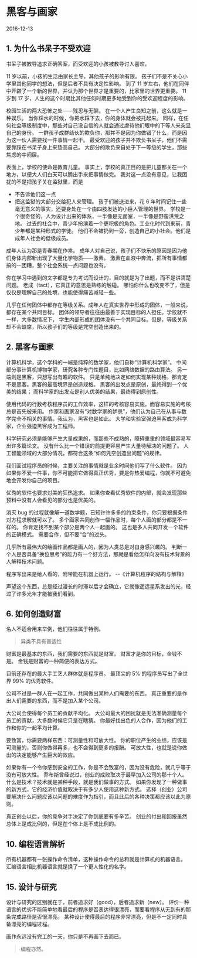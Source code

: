 # 黑客与画家
2016-12-13


## 1. 为什么书呆子不受欢迎
书呆子被教导追求正确答案，而受欢迎的小孩被教导讨人喜欢。

11 岁以前，小孩的生活由家长主导，其他孩子的影响有限。
孩子们不是不关心小学里其他同学的想法，但是后者不具有决定性影响。
到了 11 岁左右，他们在同伴中开辟了一个新的世界，并认为那个世界才是重要的，比家里的世界更重要。
11 岁到 17 岁，人生的这个时期比其他任何时期更多地受到你的受欢迎程度的影响。

校园生活的两大恐怖之处——残忍与无聊。
在一个人产生良知之前，这么就是一种娱乐。
当你踩水的时候，你把水踩下去，你的身体就会被托起来。
同样，在任何社会等级制度中，那些对自己没自信的人就会通过虐待他们眼中的下等人来突显自己的身份。
一群孩子成群结伙的欺负你，那并不是因为你做错了什么，而是因为这一伙人需要找一件事情一起干。
最受欢迎的孩子并不欺负书呆子，他们不需要靠踩在书呆子身上来垫高自己。
大部分的欺负来自处于下一等级的学生，那些焦虑的中间层。

表面上，学校的使命是教育儿童。
事实上，学校的真正目的是把儿童都关在一个地方，以便大人们白天可以腾出手来把事情做完。
我对这一点没有意见，让我困扰的不是把孩子关在监狱里，而是
  - 不告诉他们这一点
  - 把这监狱的大部分交给犯人来管理。
孩子们被送进来，花 6 年时间记住一些毫无意义的事实，还要身处在一个由四肢发达的小巨人管理的世界。
学校是一个很奇怪的，人为设计出来的体系，一半像是无菌室，一半像是野蛮洪荒之地。
过去的社会中，青少年扮演着一个更积极的角色。工业化时代到来前，青少年都是某种形式的学徒。
他们不会被扔到一旁，创造自己的小社会。他们是成年人社会的低级成员。

成年人认为那是青春期在作祟。
成年人对自己说，孩子们不快乐的原因是因为他们身体内部新出现了大量化学物质——激素。
激素在血液中奔流，把所有事情都搞的一团糟，整个社会系统一点问题也没有。

你在学习中遇到的文字都是专为考试而设计的，目的就是为了出题，而不是讲清楚问题。
老成（tact），它真正的意思是熟练的触碰。
哪怕你什么也改变不了，但是仅仅是理解自己的处境，也能使得痛苦减轻一些。

几乎在任何团体中都存在等级关系。成年人在真实世界中形成的团体，一般来说，都存在某个共同目标。
团体的领导者往往由最善于实现目标的人担任。学校就不一样，大多数情况下，
学生内部形成的团体没有一个共同目标。但是，等级关系却不会缺席，所以孩子们的等级是凭空创造出来的。


## 2. 黑客与画家
计算机科学，这个学科的一端是纯粹的数学家，他们自称“计算机科学家”。
中间部分事计算机博物学家，研究各种专门性题目，比如网络数据的路由算法。
另一端则是黑客，只想写出有趣的软件。
只是单纯地决定如何实现某种规格，那肯定不是黑客。黑客的最高境界是创造规格。
黑客的出发点是原创，最终得到一个优美的结果；
而科学家的出发点是别人优美的结果，最终得到原创性。

使用代码的行数考核程序员的工作效率，这样的考核容易实施，而容易实施的考核总是首先被采用。
作家和画家没有“对数学家的妒忌”，他们认为自己在从事与数学完全不相关的事情。我认为，黑客也是如此。
大学和实验室强迫黑客成为科学家，企业强迫黑客成为工程师。

科学研究必须是能够产生大量成果的，而那些不成熟的，障碍重重的领域最容易写出许多篇论文。
没有什么比一个错误的前提更容易产生大量待解决的问题了。
人工智能领域的大部分情况，都符合这条“如何凭空创造出问题”的规律。

我们面试程序员的时候，主要关注的事情就是业余时间他们写了什么软件。
因为如果你不爱一件事，你不可能把它做得真正优秀，要是你热爱编程，你就不可避免地会开发你自己的项目。

优秀的软件也要求对美的狂热追求。
如果你查看优秀软件的内部，就会发现那些预料中没有人会看见的部分也是优美的。

消灭 bug 的过程就像解一道数学题，已知许许多多的约束条件，你只要根据条件对方程求解就可以了。
多个画家共同创作一幅作品时，每个人画的部分都是不一样的。
你肯定找不到某个部分是两个人一起画的。
这也是多人共同开发一个软件的正确模式。
需要合作，但不要“合”的过头。

几乎所有最伟大的绘画作品都是画人的，因为人类总是对自身感兴趣的。
判断一个人是否具备“换位思考”的能力有一个好方法，那就是看他怎样向没有技术背景的人解释技术问题。

程序写出来是给人看的，附带能在机器上运行。
    --《计算机程序的结构与解释》

声望这个东西，总是经过漫长的时滞以后才会确立，它就像遥远星系发出的光，经过了许多光年才能被我们看到。


## 6. 如何创造财富
名人不适合用来举例，他们往往属于特例。
> 异类不具有普适性

财富是最基本的东西，我们需要的东西就是财富。
财富才是你的目标，金钱不是。
金钱是财富的一种简便的表达方式。

目前还存在的最大手工艺人群体就是程序员。
最顶尖的 5% 的程序员写出了全世界 99% 的优秀软件。

公司不过是一群人在一起工作，共同做出某种人们需要的东西。
真正重要的是作出人们需要的东西，而不是加入某个公司。

大公司会使得每个员工的贡献平均化。
大公司最大的困扰就是无法准确测量每个员工的贡献，大多数时候它只是在瞎猜。
你最好找出色的人合作，因为他们的工作和你的一起平均计算。

要致富，你需要两样东西：可测量性和可放大性。
你的职位产生的业绩，应该是可测量的，否则你做得再多，也不会得到更多的报酬。
可放大性，也就是说你做出的决定能够产生巨大的效应。

如果你有一个令你感到安全的工作，你是不会致富的，因为没有危险，就几乎等于没有可放大性。
乔布斯曾经说过，创业的成败取决于最早加入公司的那十个人。
什么是技术？技术就是某种手段，就是我们做事的方式。
如果你发现了一种做事的新方式，它的经济价值就取决于有多少人使用这种新方式。
选择（创业）公司要解决什么问题应该以问题的难度作为指引，而且此后的各种决策都应该以此为原则。

真正创业以后，你的竞争对手决定了你到底要有多辛苦。
创业的付出和回报虽然总体上是成比例的，但是在个体上是不成比例的。


## 10. 编程语言解析
所有机器都有一张操作命令清单，这种操作命令的总和就是计算机的机器语言。
汇编语言相比机器语言就是换了一个更人性化的名字。


## 15. 设计与研究
设计与研究的区别就在于，前者追求好（good），后者追求新（new）。
评价一种语言的优劣不能简单地看最后的程序是否表达得很漂亮，而要看程序从无到有的那条完成路径是否很漂亮。
某种设计使得最后的程序非常漂亮，但是不一定同时具备漂亮的编程过程。

画作永远没有完工的一天，你只是不再画下去而已。
> 编程亦然。
